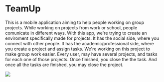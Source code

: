 # TeamUp
This is a mobile application aiming to help people working on group projects. While working on projects from work or school, people comunicate in different ways. With this app, we're trying to create an enviroment specifically made for projects. It has the social side, where you connect with other people. It has the academic/professional side, where you create a project and assign tasks. We're working on this project to make group work easier. Every user, may have several projects, and tasks for each one of those projects.
Once finished, you close the the task. And once all the tasks are finished, you may close the project.

![](screens/TasksGif.GIF)
